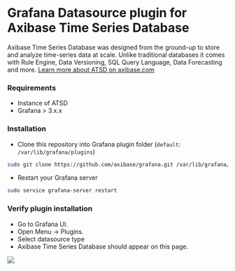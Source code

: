 # Grafana Datasource plugin for Axibase Time Series Database

Axibase Time Series Database was designed from the ground-up to store and analyze time-series data at scale. Unlike traditional databases it comes with Rule Engine, Data Versioning, SQL Query Language, Data Forecasting and more. [Learn more about ATSD on axibase.com](http://axibase.com/products/axibase-time-series-database/) 

### Requirements

* Instance of ATSD
* Grafana > 3.x.x

### Installation

*  Clone this repository into Grafana plugin folder (`default`: `/var/lib/grafana/plugins`)

```sh
sudo git clone https://github.com/axibase/grafana.git /var/lib/grafana/plugins/atsd
```

* Restart your Grafana server

```sh
sudo service grafana-server restart
```

### Verify plugin installation
 
 * Go to Grafana UI.
 * Open Menu -> Plugins.
 * Select datasource type
 * Axibase Time Series Database should appear on this page.
 
 ![](http://image.prntscr.com/image/deefeeda75c84c1bb0b4ba570be0721b.png)